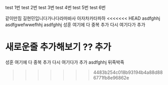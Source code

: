 test 1번
test 2번
test 3번
test 4번
test 5번
test 6번

같이만짐
길현민입니다가나다라마바사
아자차카타파하
<<<<<<< HEAD
asdfghhj asdfgwefwwefhhj asdfghhj 성훈 여기에 다 중복 추가 다시 여기다가 추가

새로운줄 추가해보기 ?? 추가
=======
성훈 여기에 다 중복 추가 다시 여기다가 추가 asdfghhj 뒤죽박죽
>>>>>>> 4483b254c018b93194b4a88d886771fb8e96862e
